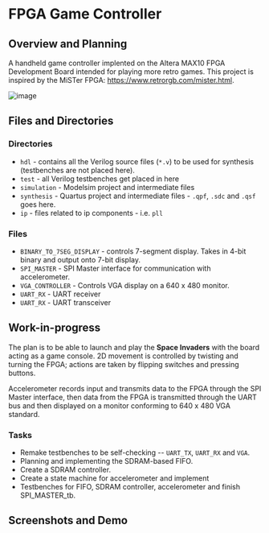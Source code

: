 # FPGA Game Controller

## Overview and Planning

A handheld game controller implented on the Altera MAX10 FPGA Development Board intended for playing more retro games. This project is inspired by the MiSTer FPGA: https://www.retrorgb.com/mister.html.

![image](https://github.com/danglevm/Game-Controller/assets/84720339/74f5bd01-fad1-48dc-a139-8e529caf2127)


## Files and Directories

### Directories
- `hdl` - contains all the Verilog source files (`*.v`) to be used for synthesis (testbenches are not placed here).
- `test` - all Verilog testbenches get placed in here
- `simulation` - Modelsim project and intermediate files
- `synthesis` - Quartus project and intermediate files - `.qpf`, `.sdc` and `.qsf` goes here.
- `ip` - files related to ip components - i.e. `pll`

### Files
- `BINARY_TO_7SEG_DISPLAY` - controls 7-segment display. Takes in 4-bit binary and output onto 7-bit display.
- `SPI_MASTER` - SPI Master interface for communication with accelerometer. 
- `VGA_CONTROLLER` - Controls VGA display on a 640 x 480 monitor.
- `UART_RX` - UART receiver
- `UART_RX` - UART transceiver


## Work-in-progress
The plan is to be able to launch and play the **Space Invaders** with the board acting as a game console. 2D movement is controlled by twisting and turning the FPGA; actions are taken by flipping switches and pressing buttons.

Accelerometer records input and transmits data to the FPGA through the SPI Master interface, then data from the FPGA is transmitted through the UART bus and then displayed on a monitor conforming to 640 x 480 VGA standard.

### Tasks
- Remake testbenches to be self-checking -- `UART_TX`, `UART_RX` and `VGA`.
- Planning and implementing the SDRAM-based FIFO.
- Create a SDRAM controller.
- Create a state machine for accelerometer and implement
- Testbenches for FIFO, SDRAM controller, accelerometer and finish SPI_MASTER_tb.

## Screenshots and Demo
